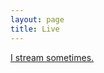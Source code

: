 ```yaml
---
layout: page
title: Live
---
```

[I stream sometimes.](https://twitch.tv/cflag)

<div id="twitch-embed"></div>
<script src="https://embed.twitch.tv/embed/v1.js"></script>
<script type="text/javascript">
  new Twitch.Embed("twitch-embed", {
    width: 854,
    height: 550,
    channel: "cflag",
    theme: "dark",
    muted: "true",
    autoplay: "true",
  });
</script>
